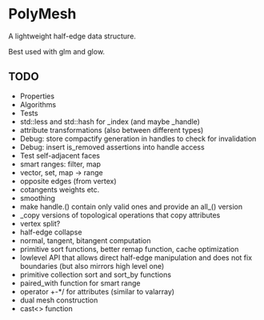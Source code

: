 # PolyMesh

A lightweight half-edge data structure.

Best used with glm and glow.

## TODO

* Properties
* Algorithms
* Tests
* std::less and std::hash for _index (and maybe _handle)
* attribute transformations (also between different types)
* Debug: store compactify generation in handles to check for invalidation
* Debug: insert is_removed assertions into handle access
* Test self-adjacent faces
* smart ranges: filter, map
* vector, set, map -> range
* opposite edges (from vertex)
* cotangents weights etc.
* smoothing
* make handle.<primitives>() contain only valid ones and provide an all_<primitives>() version
* _copy versions of topological operations that copy attributes
* vertex split?
* half-edge collapse
* normal, tangent, bitangent computation
* primitive sort functions, better remap function, cache optimization
* lowlevel API that allows direct half-edge manipulation and does not fix boundaries (but also mirrors high level one)
* primitive collection sort and sort_by functions
* paired_with function for smart range
* operator +-*/ for attributes (similar to valarray)
* dual mesh construction
* cast<> function